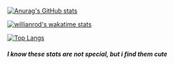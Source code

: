 [![Anurag's GitHub stats](https://github-readme-stats.vercel.app/api?username=DerPizzaBoi&count_private=true&show_icons=true&theme=dracula)](https://github.com/DerPizzaBoi)

[![willianrod's wakatime stats](https://github-readme-stats.vercel.app/api/wakatime?username=@DerPizzaBoi&theme=dracula)](https://wakatime.com/@DerPizzaBoi)

[![Top Langs](https://github-readme-stats.vercel.app/api/top-langs/?username=DerPizzaBoi&layout=compact&theme=dracula)](https://github.com/DerPizzaBoi)

##### I know these stats are not special, but i find them cute
